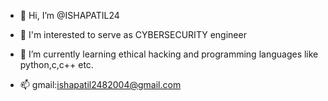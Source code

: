 - 👋 Hi, I’m @ISHAPATIL24
- 👀 I'm interested to serve as CYBERSECURITY engineer
- 🌱 I’m currently learning ethical hacking and programming languages like python,c,c++ etc.

- 📫 gmail:ishapatil2482004@gmail.com

<!---
ISHAPATIL24/ISHAPATIL24 is a ✨ special ✨ repository because its `README.md` (this file) appears on your GitHub profile.
You can click the Preview link to take a look at your changes.
--->
